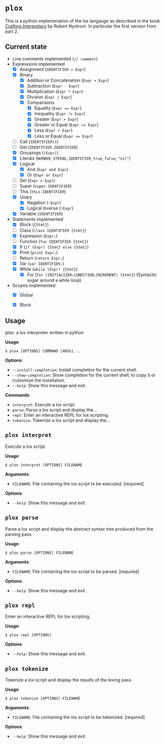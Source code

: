 # `plox`
This is a python implemenation of the lox langauge as described in the book [Crafting Interpreters](https://craftinginterpreters.com/) by Robert Nystrom. In particular the first version from part 2.

## Current state
- Line comments implemented (`// comment`)
- Expressions implemented
  - [x] Assignment (`IDENTIFIER = Expr`)
  - [x] Binary
    - [x] Addition or Concatenation (`Expr + Expr`)
    - [x] Subtraction (`Expr - Expr`)
    - [x] Multiplication (`Expr * Expr`)
    - [x] Division (`Expr / Expr`)
    - [x] Comparisons
      - [x] Equality (`Expr == Expr`)
      - [x] Inequality (`Expr != Expr`)
      - [x] Greater (`Expr > Expr`)
      - [x] Greater or Equal (`Expr >= Expr`)
      - [x] Less (`Expr < Expr`)
      - [x] Less or Equal (`Expr <= Expr`)
  - [ ] Call (`IDENTIFIER()`)
  - [ ] Get (`IDENTIFIER.IDENTIFIER`)
  - [x] Groupings (`(Expr)`)
  - [x] Literals (`NUMBER`, `STRING`, `IDENTIFIER`, `true`, `false`, `"nil"`)
  - [x] Logical
    - [x] And (`Expr and Expr`)
    - [x] Or (`Expr or Expr`)
  - [ ] Set (`Expr = Expr`)
  - [ ] Super (`super.IDENTIFIER`)
  - [ ] This (`this.IDENTIFIER`)
  - [x] Unary
    - [x] Negation (`-Expr`)
    - [x] Logical Inverse (`!Expr`)
  - [x] Variable (`IDENTIFIER`)
- Statements implemented
  - [x] Block (`{Stmt}`)
  - [ ] Class (`class IDENTIFIER {Stmt}`)
  - [x] Expression (`Expr;`)
  - [ ] Function (`fun IDENTIFIER {Stmt}`)
  - [x] If (`if (Expr) {Stmt} else {Stmt}`)
  - [x] Print (`print Expr;`)
  - [ ] Return (`return Expr;`)
  - [x] Var (`var IDENTIFIER;`)
  - [x] While (`while (Expr) {Stmt}`)
    - [x] For (`for (INITIALIZER;CONDITION;INCREMENT) {Stmt}`) (Syntactic sugar around a while loop)
- Scopes implemented
  - [x] Global
  - [x] Block


## Usage

plox: a lox interpreter written in python

**Usage**:

```console
$ plox [OPTIONS] COMMAND [ARGS]...
```

**Options**:

* `--install-completion`: Install completion for the current shell.
* `--show-completion`: Show completion for the current shell, to copy it or customize the installation.
* `--help`: Show this message and exit.

**Commands**:

* `interpret`: Execute a lox script.
* `parse`: Parse a lox script and display the...
* `repl`: Enter an interactive REPL for lox scripting.
* `tokenize`: Tokenize a lox script and display the...

## `plox interpret`

Execute a lox script.

**Usage**:

```console
$ plox interpret [OPTIONS] FILENAME
```

**Arguments**:

* `FILENAME`: File containing the lox script to be executed.  [required]

**Options**:

* `--help`: Show this message and exit.

## `plox parse`

Parse a lox script and display the abstract syntax tree produced from the parsing pass.

**Usage**:

```console
$ plox parse [OPTIONS] FILENAME
```

**Arguments**:

* `FILENAME`: File containing the lox script to be parsed.  [required]

**Options**:

* `--help`: Show this message and exit.

## `plox repl`

Enter an interactive REPL for lox scripting.

**Usage**:

```console
$ plox repl [OPTIONS]
```

**Options**:

* `--help`: Show this message and exit.

## `plox tokenize`

Tokenize a lox script and display the results of the lexing pass.

**Usage**:

```console
$ plox tokenize [OPTIONS] FILENAME
```

**Arguments**:

* `FILENAME`: File containing the lox script to be tokenized.  [required]

**Options**:

* `--help`: Show this message and exit.
